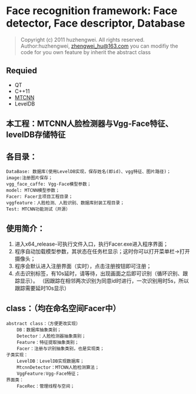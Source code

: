 # Face recognition framework: Face detector, Face descriptor, Database

> Copyright (c) 2011 huzhengwei. All rights reserved. Author:huzhengwei, zhengwei_hu@163.com
you can modifiy the code for you own feature by inherit the abstract class
## Requied
* QT
* C++11
* [MTCNN](https://github.com/happynear/MTCNN_face_detection_alignment/tree/master/code/codes/vs)
* LevelDB
## 本工程：MTCNN人脸检测器与Vgg-Face特征、levelDB存储特征
## 各目录：
	DataBase: 数据库(使用LevelDB实现，保存姓名(即id)、vgg特征、图片路径)；
	image:注册图片保存；
	vgg_face_caffe: Vgg-Face模型参数；
	model: MTCNN模型参数；
	Facer: Facer主项目工程目录；
	vggfeature：人脸检测、人脸识别、数据库封装工程目录；
	Test: MTCNN功能测试（开源）
## 使用简介：
1. 进入x64_release-可执行文件入口，执行Facer.exe进入程序界面；
2. 程序自动加载模型参数，其状态在任务栏显示；这时你可以打开菜单栏->打开摄像头；
3. 程序会默认进入注册界面（实时），点击注册按钮即可注册；
4. 点击识别标签，有10s延时，请等待，出现画面之后即可识别（循环识别、跟踪显示）。
（因跟踪在相邻两次识别为同意id时进行，一次识别用时5s，所以跟踪需要延时10s显示）

## class：（均在命名空间Facer中）
	abstract class：（方便更改实现）
		DB：数据库抽象类别；
		Detector：人脸检测器抽象类别；
		Feature：特征提取抽象类别；
		Facer：注册与识别抽象类别，也是实现类；
	子类实现：
		LevelDB：LevelDB实现数据库；
		MtcnnDetector：MTCNN人脸检测算法；
		VggFeature:Vgg-Face特征；
	界面类：
		FaceRec：管理线程与空间；
